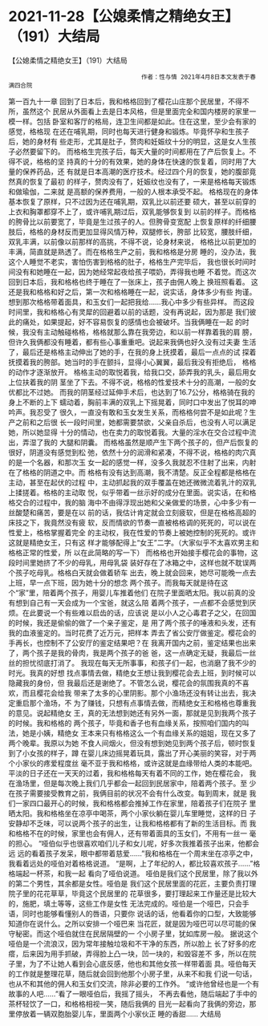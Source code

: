 # 2021-11-28【公媳柔情之精绝女王】（191）大结局



【公媳柔情之精绝女王】（191）大结局



                                         作者：性与情 2021年4月8日本文发表于春满四合院 
   第一百九十一章
   回到了日本后，我和格格回到了樱花山庄那个民居里，不得不所，虽然这个 民居从外面看上去是日本风格，但是里面完全和国内楼房的家里一模一样。包括 卧室和客厅的格局，连卫生间都是如此。住在这里，至少会有家的感觉，格格现 在还在哺乳期，同时也每天进行健身和锻炼。毕竟怀孕和生孩子后，她的身材有 些走形，尤其是肚子，赘肉和妊娠纹十分的明显，这是女人生孩子必然要留下的。 而格格生完孩子后，每天大量的时间都用在了产后恢复上。不得不说，格格的坚 持真的十分的有效果，她的身体在快速的恢复着，同时用了大量的保养药品，还 有就是日本高潮的医疗技术。经过四个月的恢复，她的腹部竟然真的恢复了最初 的样子，赘肉没有了，妊娠纹也没有了，一来是格格每天锻炼和做瑜伽，二来就 是高额的保养费用，一般的人根本承受不起。
   格格现在的身体基本恢复了原样，只不过因为还在哺乳期，双乳比以前还要 硕大，甚至以前穿的上衣和胸罩都穿不上了，或许哺乳期过后，双乳能够恢复到 以前的样子。而格格的胯骨比以前要宽了，毕竟是生过孩子的人。但胯骨变宽配 上恢复原样的纤细腰肢后，格格的身材反而更加显得风情万种，双腿修长，胯部 比较宽，腰肢纤细，双乳丰满，以前像以前那样的高挑，不得不说，论身材来说， 格格比以前更加的丰满，简直就是熟透了。而在格格生产之前，我和格格是分房 睡的，没办法，我这个人睡觉不老实，害怕伤害到格格的肚子，格格生产完毕后， 我也很长时间时间没有和她睡在一起，因为她经常起夜给孩子喂奶，弄得我也睡 不着觉。而这次回到日本后，我和格格也终于睡在了一张床上，孩子由佣人晚上 换班照看着。
   这还是我和格格和好之后，第一次和格格睡在一起，说实话，身体多少有些 拘谨。想到那次格格带着面具，和玉女们一起把我给……我心中多少有些异样。 而这段时间里，我和格格心有灵犀的回避着以前的话题，没有再说起，因为那是 我们彼此的痛处，如果提起，好不容易恢复的感情也会被破坏。当我俩睡在一起 的时候，我没有主动触碰格格，格格就那么靠在我旁边，和以前一样靠着我的肩 膀，但许久我俩都没有睡着，都有些心事重重吧。说起来我俩也好久没有过夫妻 生活了，最后还是格格主动伸出了她的手，在我的身上抚摸着，最后一点点的试 探着抚摸着我的胯部。她当时的手在颤抖，显得小心翼翼，最后我没有拒绝后， 格格的动作才逐渐放开。
   格格主动的取悦着我，给我口交，舔弄我的乳头，最后用女上位扶着我的阴 茎坐了下去。不得不说，格格的性爱技术十分的高潮，一般的女优都比不过她。 而我的阴茎经过延伸手术后，也达到了16.7公分，格格骑在我的身上不断的上下 蠕动着，胸前丰满的双乳上下摇晃着，同时口中发出了悦耳的呻吟声。我忍受了 很久，一直没有敢和玉女发生关系，而格格何尝不是如此呢？生产之前和之后很 长一段时间里，她都需要禁欲，父亲自杀后，也没有人可以满足她，所以她显得 十分的情动，也在卖力的取悦着我。大量的淫水在交合过程中流出，弄湿了我的 大腿和阴囊。
   而格格虽然是顺产生下两个孩子的，但产后恢复的很好，阴道没有感觉到松 弛，依然十分的润滑和紧凑，不得不说，格格的肉穴真的是一个名器，和那次玉 女一起的感觉一样，没多久我就忍不住射了出来，内射在了格格的阴道之中。而 格格有没有达到高潮，我不清楚。反正全程都是格格在主动，甚至在起伏的过程 中，主动抓起我的双手覆盖在她还微微流着乳汁的双乳上揉搓着。格格的主动取 悦，似乎带着一丝示好的成分在里面。说实话，在和格格交合的过程中，我的脑 海中不由得浮现出她和父亲做爱的场景，心中多少有一丝酸楚和痛苦，要是在以 前的话，我估计肯定就会立刻疲软，但是在格格高超的床技之下，我竟然没有疲 软，反而情欲的节奏一直被格格调的死死的，可以说在性爱上，格格掌握着完全 的主动权，我在性爱的节奏上被她控制的死死的。或许这就是精绝女王，只有这 样才能够配得上“女王”二字。（大家似乎不太喜欢男主和格格正常的性爱，所 以在此简略的写一下）
   而格格也开始接手樱花会的事物，这段时间里她挤了不少的母乳，用母乳袋 装好存在了冰箱之中，这样也就不耽误两个孩子吃母乳。格格白天就会做着轿车 出去，晚上就会回来，她尽可能晚一点去上班，早一点下班，因为她十分的想念 两个孩子。而我每天就是待在这个“家”里，陪着两个孩子，用婴儿车推着他们 在院子里面晒太阳。我以前真的没有想到自己有一天会成为一个宝爸，就这么陪 着两个孩子，一点都不会感觉到厌烦。在此要说一个有些难以启齿的话，应该说 是以小人之心毒君子之父，在回国的时候，我还是偷偷的做了一个亲子鉴定，是 用了两个孩子的唾液和头发，还有我的血液鉴定的。当时花费了近万元，把样本 弄去了省公安厅做鉴定。樱花会的手再长，也控制不了公安厅的鉴定结果吧？在 我离开国内之前，鉴定结果也出来了，两个孩子是我的骨肉，我是两个孩子的爸 爸，这一点确定无疑，我最后一丝丝的担忧彻底打消了。
   我现在每天无所事事，和孩子们一起，也消磨了我不少的时光。我真的好想 找点事情去做，精绝女王想让我到樱花会去上班，到时候可以隐藏我的身份，但 我最后还是谢绝了。不管怎么说，樱花会的氛围我真的不喜欢，而且樱花会给我 带来了太多的心里阴影。那个小渔场还没有转让出去，我决定重启那个渔场，不 为了赚钱，只想有点事情去做，而精绝女王和格格也尊重我的意见。说起精绝女 王，真的无法想到她还有另外一面，那就是见到我两个孩子的时候。我和格格的 两个孩子，毕竟和香子也有血缘关系，按照咱们国内的叫法，她是小姨，精绝女 王本来只有格格这么一个有血缘关系的姐姐，现在又多了两个晚辈。我原以为她 不食人间烟火，但没有想到她见到两个孩子后，顿时恢复到了小女孩的样子，蹲 在婴儿床边摇晃着玩具，露出了开心美丽的笑容，对于两个小家伙的疼爱程度丝 毫不亚于我和格格，或许这就是血缘带给人类的本能吧。
   平淡的日子还在一天天的过着，我和格格每天有着不同的工作，她在樱花会， 我在渔场里，但是每次晚上我们几乎都会一起回到民居家中，陪着两个孩子。至 少在孩子需要接受教育之前，我俩目前的状况不会有什么改变。每到周末，就是 我们一家四口最开心的时候，我和格格都会推掉工作在家里，陪着孩子们在院子 里晒太阳。我和格格坐在凉亭中喝茶，两个小家伙躺在婴儿车里睡觉，这样的日 子安静却不乏味，可以说两个孩子的出生，让我和格格都有了新的生活目标。而 我和格格不在的时候，家里也会有佣人，还有带着面具的玉女们，不用有一丝一 毫的担心。
   “哑伯似乎也很喜欢咱们儿子和女儿呢，好多次我推着孩子出来，他都会远 远的看着孩子发呆，眼中都带着慈爱……”我和格格在一个周末坐在凉亭之中， 我看着远处的哑伯对着格格说道。
   “是啊，上了年纪的人，都比较喜欢孩子……”格格端起一杯茶，和我一起 看向了哑伯说道。
   哑伯是我们这个民居里，除了我以外的第二个男性，其余都是女性。哑伯是 我们这个民居里面的花匠，主要负责打理院子里的花花草草，毕竟这个民居里的 花草很多，要打理起来工作量还是比较大的，施肥，填土等等，这些工作是女性 无法完成的。哑伯是一个哑巴，只会手语，同时也能够看懂别人的唇语，只要你 说话的话，他看着你的口型，大致能够知道你在说什么。之所以安排一个哑巴来 当花匠，就是因为哑巴可以尽可能的保守秘密。而这个哑伯就住在民居隔壁的一 个小房子里，犹如库房一般。
   据说这个哑伯是一个流浪汉，因为常年接触垃圾和不干净的东西，所以脸上 长了好多的疙瘩，后来因为用手抓破，弄得脸上凸一块，凹一块的，和毁容差不 多，所以在院子里，为了不让她人看到会心底反感，他也和其他女孩一样带着面 具。哑伯每天的工作就是整理花草，随后就会回到他那个小房子里，从来不和我 们说一句话，也从不和其他的佣人和玉女们交流，除非必要的工作外。
   “或许他曾经也是一个有故事的人吧……”看了一眼哑伯后，我摇了摇头， 不再去看他，随后端起了手中的茶杯轻饮了一口，和格格相视一笑，随后我俩的 目光一起看向了我俩的旁边，那里停放着一辆双胞胎婴儿车，里面两个小家伙正 睡的香甜……
   大结局
            

